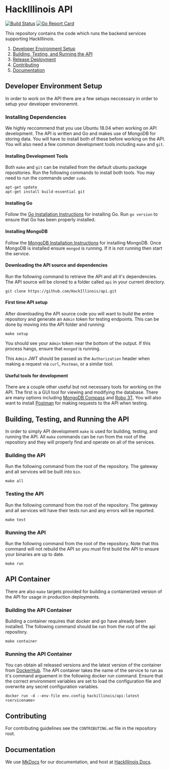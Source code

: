 # HackIllinois API
[![Build Status](https://travis-ci.com/HackIllinois/api.svg?branch=master)](https://travis-ci.com/HackIllinois/api)
[![Go Report Card](https://goreportcard.com/badge/github.com/HackIllinois/api)](https://goreportcard.com/report/github.com/HackIllinois/api)

This repository contains the code which runs the backend services supporting HackIllinois.

1. [Developer Environment Setup](#developer-environment-setup)
2. [Building, Testing, and Running the API](#building-testing-and-running-the-api)
3. [Release Deployment](#release-deployment)
4. [Contributing](#contributing)
5. [Documentation](#documentation)

## Developer Environment Setup
In order to work on the API there are a few setups neccessary in order to setup your developer environemnt.

### Installing Dependencies
We highly reccommend that you use Ubuntu 18.04 when working on API development. The API is written and Go and makes use of MongoDB for storing data. You will have to install both of these before working on the API. You will also need a few common development tools including `make` and `git`.

#### Installing Development Tools
Both `make` and `git` can be installed from the default ubuntu package repositories. Run the following commands to install both tools. You may need to run the commands under `sudo`.
```
apt-get update
apt-get install build-essential git
```

#### Installing Go
Follow the [Go Installation Instructions](https://golang.org/doc/install#install) for installing Go. Run `go version` to ensure that Go has been properly installed.

#### Installing MongoDB
Follow the [MongoDB Installation Instructions](https://docs.mongodb.com/manual/installation/#mongodb-community-edition) for installing MongoDB. Once MongoDB is installed ensure `mongod` is running. If it is not running then start the service.

#### Downloading the API source and dependencies
Run the following command to retrieve the API and all it's dependencies. The API source will be cloned to a folder called `api` in your current directory.
```
git clone https://github.com/HackIllinois/api.git
```

#### First time API setup
After downloading the API source code you will want to build the entire repository and generate an `Admin` token for testing endpoints. This can be done by moving into the API folder and running:
```
make setup
```
You should see your `Admin` token near the bottom of the output. If this process hangs, ensure that `mongod` is running.

This `Admin` JWT should be passed as the `Authorization` header when making a request via `curl`, `Postman`, or a similar tool.

#### Useful tools for development
There are a couple other useful but not necessary tools for working on the API. The first is a GUI tool for viewing and modifying the database. There are many options including [MongoDB Compass](https://www.mongodb.com/products/compass) and [Robo 3T](https://robomongo.org/). You will also want to install [Postman](https://www.getpostman.com/) for making requests to the API when testing.

## Building, Testing, and Running the API
In order to simply API development `make` is used for building, testing, and running the API. All `make` commands can be run from the root of the repository and they will properly find and operate on all of the services.

### Building the API
Run the following command from the root of the repository. The gateway and all services will be built into `bin`.
```
make all
```

### Testing the API
Run the following command from the root of the repository. The gateway and all services will have their tests run and any errors will be reported.
```
make test
```

### Running the API
Run the following command from the root of the repository. Note that this command will not rebuild the API so you must first build the API to ensure your binaries are up to date.
```
make run
```

## API Container
There are also `make` targets provided for building a containerized version of the API for usage in production deployments.

### Building the API Container
Building a container requires that docker and go have already been installed. The following command should be run from the root of the api repository.
```
make container
```

### Running the API Container
You can obtain all released versions and the latest version of the container from [DockerHub](https://hub.docker.com/r/hackillinois/api). The API container takes the name of the service to run as it's command arguement in the following docker run command. Ensure that the correct environment variables are set to load the configuration file and overwrite any secret configuration variables.
```
docker run -d --env-file env.config hackillinois/api:latest <servicename>
```

## Contributing
For contributing guidelines see the `CONTRIBUTING.md` file in the repository root.

## Documentation
We use [MkDocs](https://www.mkdocs.org/) for our documentation, and host at [HackIllinois Docs](https://docs.hackillinois.org/).
